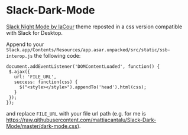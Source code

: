 # Slack-Dark-Mode

[Slack Night Mode by laCour](https://github.com/laCour/slack-night-mode) theme reposted in a css version compatible with Slack for Desktop.

Append to your `Slack.app/Contents/Resources/app.asar.unpacked/src/static/ssb-interop.js` the following code:

```
document.addEventListener('DOMContentLoaded', function() {
 $.ajax({
   url: 'FILE_URL',
   success: function(css) {
     $("<style></style>").appendTo('head').html(css);
   }
 });
});
```
and replace `FILE_URL` with your file url path (e.g. for me is https://raw.githubusercontent.com/mattiacantalu/Slack-Dark-Mode/master/dark-mode.css).
